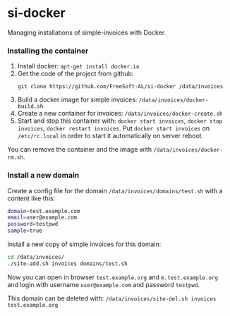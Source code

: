 si-docker
=========

Managing installations of simple-invoices with Docker.

### Installing the container

 1. Install docker: `apt-get install docker.io`
 2. Get the code of the project from github:
    ```
    git clone https://github.com/FreeSoft-AL/si-docker /data/invoices
    ```
 3. Build a docker image for simple invoices: `/data/invoices/docker-build.sh`
 4. Create a new container for invoices: `/data/invoices/docker-create.sh`
 5. Start and stop this container with: `docker start invoices`, `docker stop invoices`, `docker restart invoices`.
    Put `docker start invoices` on `/etc/rc.local` in order to start it automatically on server reboot.
    
You can remove the container and the image with `/data/invoices/docker-rm.sh`.

### Install a new domain

Create a config file for the domain `/data/invoices/domains/test.sh` with a content like this:
``` bash
domain=test.example.com
email=user@example.com
password=testpwd
sample=true
```

Install a new copy of simple invoices for this domain:
``` bash
cd /data/invoices/
./site-add.sh invoices domains/test.sh
```

Now you can open in browser `test.example.org` and `m.test.example.org` and login with username `user@example.com` and password `testpwd`.

This domain can be deleted with: `/data/invoices/site-del.sh invoices test.example.org`
